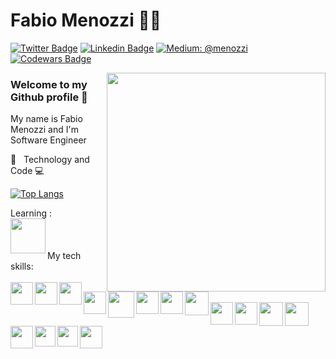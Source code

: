 # Fabio Menozzi :man_technologist:

[![Twitter Badge](https://img.shields.io/badge/-@M3nozzi-324ccc?style=flat-square&labelColor=324ccc&logo=twitter&logoColor=white&link=https://twitter.com/M3nozzi)](https://twitter.com/M3nozzi) 
[![Linkedin Badge](https://img.shields.io/badge/-Fabio%20Menozzi-324ccc?style=flat-square&logo=Linkedin&logoColor=white&link=https://www.linkedin.com/in/menozzi-fabio/)](https://www.linkedin.com/in/menozzi-fabio/)
[![Medium: @menozzi](https://img.shields.io/badge/-Medium-black?style=flat&logo=Medium&logoColor=white&link=https://medium.com/@menozzi/)](https://medium.com/@menozzi/)
[![Codewars Badge](https://www.codewars.com/users/Menozzi/badges/micro)](https://www.codewars.com/users/Menozzi)

<img align='right' src="https://res.cloudinary.com/menozzi/image/upload/v1597325676/octocat/octocat_1_sa93o2-removebg-preview_vlvmjv.png" width="350">

### Welcome to my Github profile 👋 

My name is Fabio Menozzi and I'm Software Engineer
 
:green_heart: _&nbsp;_ Technology and Code :computer:

[![Top Langs](https://github-readme-stats.vercel.app/api/top-langs/?username=M3nozzi&layout=compact&hide=java&langs_count=7)](https://github.com/anuraghazra/github-readme-stats)

Learning : 
<br/>
<img align='left' src="https://icon-icons.com/icons2/2415/PNG/64/swift_original_wordmark_logo_icon_146331.png" width="56px"> 
<br/>
<br/>
<br/>
My tech skills:
<br/>
<br/>
<img >
<img align='left' src="https://icon-icons.com/icons2/2415/PNG/48/nodejs_original_logo_icon_146411.png" width="36px">
<img align='left' src="https://icon-icons.com/icons2/2108/PNG/48/javascript_icon_130900.png" width="36px"> 
<img align='left' src="https://icon-icons.com/icons2/2415/PNG/48/typescript_plain_logo_icon_146316.png" width="36px">
<img align='left' src="https://icon-icons.com/icons2/112/PNG/48/python_18894.png" width="36px">
<img align='left' src="https://icon-icons.com/icons2/2415/PNG/64/mongodb_original_wordmark_logo_icon_146425.png" width="42px">
<img align='left' src="https://icon-icons.com/icons2/2107/PNG/48/file_type_graphql_icon_130564.png" width="36px">
<img align='left' src="https://icon-icons.com/icons2/2415/PNG/64/mysql_original_wordmark_logo_icon_146417.png" width="36px">
<img align='left' src="https://icon-icons.com/icons2/2415/PNG/64/docker_original_wordmark_logo_icon_146557.png" width="38px">
<br/> <img> <img><br/>
<img align='left' src="https://icon-icons.com/icons2/2407/PNG/64/aws_icon_146074.png" width="36px">
<img align='left' src="https://icon-icons.com/icons2/2107/PNG/48/file_type_serverless_icon_130172.png" width="36px">
<img align='left' src="https://icon-icons.com/icons2/2415/PNG/64/git_original_wordmark_logo_icon_146510.png" width="38px">
<img align='left' src="https://icon-icons.com/icons2/2415/PNG/64/react_original_wordmark_logo_icon_146375.png" width="38px">
<img align='left' src="https://icon-icons.com/icons2/2415/PNG/48/java_original_wordmark_logo_icon_146459.png" width="36px">
<img align='left' src="https://icon-icons.com/icons2/2107/PNG/48/file_type_css_icon_130661.png" width="33px">
<img align='left' src="https://icon-icons.com/icons2/2107/PNG/48/file_type_html_icon_130541.png" width="33px">
<img align='left' src="https://icon-icons.com/icons2/2107/PNG/48/file_type_sqlite_icon_130153.png" width="36px">





